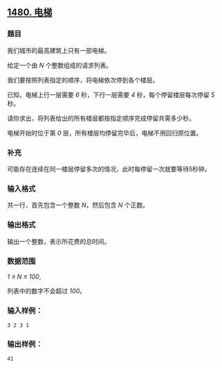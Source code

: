 ## [1480. 电梯](https://www.acwing.com/problem/content/1482/)

### 题目

我们城市的最高建筑上只有一部电梯。

给定一个由 *N* 个整数组成的请求列表。

我们要按照列表指定的顺序，将电梯依次停到各个楼层。

已知，电梯上行一层需要 *6* 秒，下行一层需要 *4* 秒，每个停留楼层每次停留 *5* 秒。

请你求出，将列表给出的所有楼层都按指定顺序完成停留共需多少秒。

电梯开始时位于第 *0* 层，所有楼层均停留完毕后，电梯不用回归原位置。

### 补充

可能存在连续在同一楼层停留多次的情况，此时每停留一次就要等待5秒钟。

### 输入格式

共一行，首先包含一个整数 *N*，然后包含 *N* 个正数。

### 输出格式

输出一个整数，表示所花费的总时间。

### 数据范围

*1 ≤ N ≤ 100*,

列表中的数字不会超过 *100*。

### 输入样例：

```
3 2 3 1
```

### 输出样例：

```
41
```
